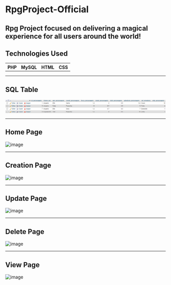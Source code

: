 # RpgProject-Official 

Rpg Project focused on delivering a magical experience for all users around the world!
---

## Technologies Used

<table>
  <th>PHP</th>
  <th>MySQL</th>
  <th>HTML</th>
  <th>CSS</th>
</table>

---

## SQL Table

![TabelaSQL](tabela.png)


---

## Home Page

![image](https://github.com/DEEPLERZERA/RpgProject-Official/assets/73613620/382cf6b5-e5d7-4c63-b6fa-3d3d161a5ac9)


---

## Creation Page

![image](https://github.com/DEEPLERZERA/RpgProject-Official/assets/73613620/ff3d25c3-b9e2-452c-95d9-4ff56ebf0cca)


---

## Update Page

![image](https://github.com/DEEPLERZERA/RpgProject-Official/assets/73613620/9243fb08-e42c-4418-b626-59a6d810df21)


---

## Delete Page

![image](https://github.com/DEEPLERZERA/RpgProject-Official/assets/73613620/6c3a594f-f97b-4d65-8fb9-d9a2cf75a475)


---

## View Page

![image](https://github.com/DEEPLERZERA/RpgProject-Official/assets/73613620/567cffec-6ec5-47aa-904c-c853238ea818)





